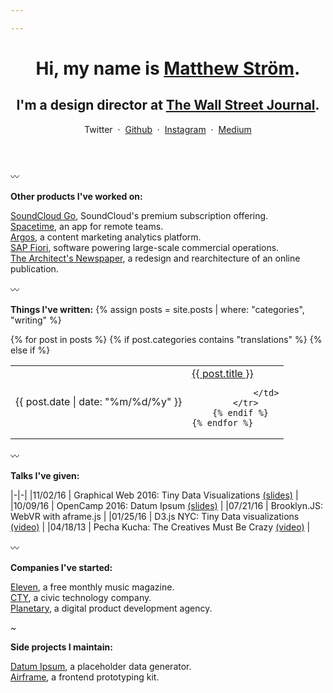 ```yaml
---

---
```


<header class="l--mar-btm-m h-card">
    <h1 class="t--size-xxl t--family-serif t--leading-small t--tracking-tight t--weight-bold">
Hi, my name is <a href="https://matthewstrom.com" class="u-url" rel="me">Matthew Ström</a>.
    </h1>
    <h2 class="t--size-xl t--tracking-tight t--family-serif p-note">
I'm a design director at <a href="https://wsj.com" target="_blank">The Wall Street Journal</a>.
    </h2>
<div class="l--mar-top-s">
<a class="href=https://twitter.com/ilikescience" rel="me" target="_blank">Twitter</a>
<span>&nbsp;·&nbsp;</span>
<a href="https://github.com/ilikescience" rel="me" target="_blank">Github</a>
<span>&nbsp;·&nbsp;</span>
<a href="https://instagram.com/ilikescience" rel="me" target="_blank">Instagram</a>
<span>&nbsp;·&nbsp;</span>
<a href="https://medium.com/@ilikescience" rel="me" target="_blank">Medium</a>
</div>
</header>

〰

**Other products I've worked on:**

[SoundCloud Go](https://soundcloud.com/go), SoundCloud's premium subscription offering.   
[Spacetime](/projects/spacetime), an app for remote teams.  
[Argos](/projects/argos), a content marketing analytics platform.  
[SAP Fiori](/projects/sap), software powering large-scale commercial operations.  
[The Architect's Newspaper](/projects/archpaper), a redesign and rearchitecture of an online publication.  
	
〰

**Things I've written:**
{% assign posts = site.posts | where: "categories", "writing" %}

<table>
    {% for post in posts %}
        {% if post.categories contains "translations" %}
        {% else if %}
            <tr>
                <td>
                    <span class="c--gray l--mar-right-s">{{ post.date | date: "%m/%d/%y" }}</span>
                </td>
                <td>
                    <a href="{{ post.url }}"> {{ post.title }} </a>

                </td>
            </tr>
        {% endif %}
    {% endfor %}
</table>

〰

**Talks I've given:**

|-|-|
|<span class="c--gray l--mar-right-s">11/02/16</span> | Graphical Web 2016: Tiny Data Visualizations [(slides)](slides.com/matthewstrom/tinycharts) |
|<span class="c--gray l--mar-right-s">10/09/16</span> | OpenCamp 2016: Datum Ipsum [(slides)](http://slides.com/matthewstrom/datumipsum) |
|<span class="c--gray l--mar-right-s">07/21/16</span> | Brooklyn.JS: WebVR with aframe.js |
|<span class="c--gray l--mar-right-s">01/25/16</span> | D3.js NYC: Tiny Data visualizations [(video)](https://www.youtube.com/watch?v=Gtlb8VIszrU) |
|<span class="c--gray l--mar-right-s">04/18/13</span> | Pecha Kucha: The Creatives Must Be Crazy [(video)](https://www.youtube.com/watch?v=xpb_0Tadu6g) |

〰

**Companies I've started:**

[Eleven](/companies/eleven), a free monthly music magazine.<br/>
[CTY](/companies/cty), a civic technology company.<br/>
[Planetary](https://planetary.io), a digital product development agency.<br/>

~

**Side projects I maintain:**

[Datum Ipsum](http://datumipsum.com), a placeholder data generator.<br/>
[Airframe](https://planetary.github.io/airframe), a frontend prototyping kit.<br/>
